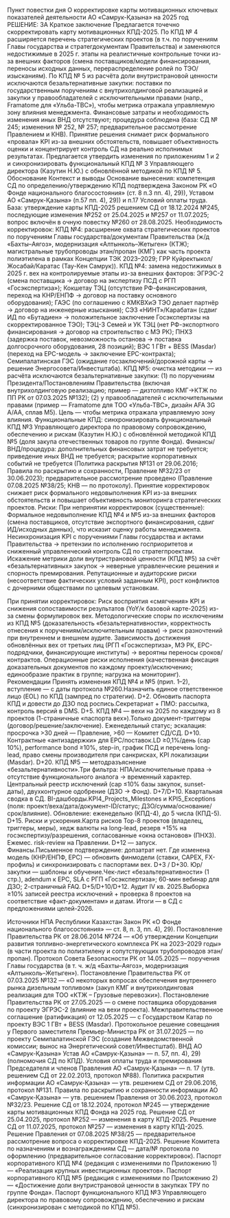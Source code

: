 Пункт повестки дня
О корректировке карты мотивационных ключевых показателей деятельности АО «Самрук-Қазына» на 2025 год 
РЕШЕНИЕ: ЗА
Краткое заключение
Предлагается точечно скорректировать карту мотивационных КПД-2025. По КПД № 4 расширяется перечень стратегических проектов (в т.ч. по поручениям Главы государства и стратегдокументам Правительства) и заменяются недостижимые в 2025 г. этапы на реалистичные контрольные точки из-за внешних факторов (смена поставщиков/модели финансирования, переносы исходных данных, перераспределение ролей по ТЭО/изысканиям). По КПД № 5 из расчёта доли внутристрановой ценности исключаются безальтернативные закупки: поставки по государственным поручениям с внутрихолдинговой реализацией и закупки у правообладателей с исключительными правами (напр., Framatome для «Ульба-ТВС»), чтобы метрика отражала управляемую зону влияния менеджмента.
Финансовые затраты и необходимость изменения иных ВНД отсутствуют; процедура соблюдена (база: СД № 245; изменения № 252, № 257; предварительное рассмотрение Правлением и КНВ). Принятие решения снимает риск формального «провала» KPI из-за внешних обстоятельств, повышает объективность оценки и концентрирует контроль СД на реально исполнимых результатах. Предлагается утвердить изменения по приложениям 1 и 2 и синхронизировать функциональный КПД № 3 Управляющего директора (Казутин Н.Ю.) с обновлённой методикой по КПД № 5.
Обоснование
Контекст и выводы
Основание вынесения: компетенция СД по определению/утверждению КПД подтверждена Законом РК «О Фонде национального благосостояния» (ст. 8 п.3 пп. 4), 29)), Уставом АО «Самрук-Қазына» (п.57 пп. 4), 29)) и п.17 Условий оплаты труда. База: утверждение карты КПД-2025 решением СД от 18.12.2024 №245, последующие изменения №252 от 25.04.2025 и №257 от 11.07.2025; вопрос включён в очную повестку №260 от 28.08.2025.
Необходимость корректировок:
 КПД №4: расширение охвата стратегических проектов по поручениям Главы государства/документам Правительства (ж/д «Бахты–Аягоз», модернизация «Алтынколь–Жетыген» (КТЖ); магистральные трубопроводы этан/пропан (КМГ) как часть проекта полиэтилена в рамках Концепции ТЭК 2023–2029; ГРР Куйректыкол/Жосабай/Каратас (Тау-Кен Самрук)).
КПД №4: замена недостижимых в 2025 г. вех на контролируемые этапы из-за внешних факторов: ЭГРЭС-2 (смена поставщика → договор на экспертизу ПСД с РГП «Госэкспертиза»); Кокшетау ТЭЦ (отсутствие РФ-финансирования, переход на КНР/ЕНПФ → договор на поставку основного оборудования); ГАЭС (по соглашению с КМКВХиЭ ТЭО делает партнёр → договор на инженерные изыскания); СЭЗ «НИНТ»/Карабатан (сдвиг ИД по «Бутадиен» → положительное заключение Госэкспертизы на скорректированное ТЭО); ТЭЦ-3 Семей и УК ТЭЦ (нет РФ-экспортного финансирования → договор на строительство с МЭ РК); ПНХЗ (задержка поставок, невозможность останова → поставка долгосрочного оборудования, 28 позиций); ВЭС 1 ГВт + BESS (Masdar) (переход на EPC-модель → заключение EPC-контракта); Семипалатинская ГЭС (ожидание госзаключений/дорожной карты → решение Энергосовета/Инвестштаба).
КПД №5: очистка методики — из расчёта исключаются безальтернативные закупки: (1) по поручениям Президента/Постановлениям Правительства (включая внутрихолдинговую реализацию; пример — дизтопливо КМГ→КТЖ по ПП РК от 07.03.2025 №132); (2) у правообладателей с исключительными правами (пример — Framatome для ТОО «Ульба-ТВС», дизайн AFA 3G A/AA, сплав M5). Цель — чтобы метрика отражала управляемую зону влияния.
Функциональные КПД: синхронизировать функциональный КПД №3 Управляющего директора по правовому сопровождению, обеспечению и рискам (Казутин Н.Ю.) с обновлённой методикой КПД №5 (доля закупа отечественных товаров по группе Фонда).
Финансы/ВНД/процедура: дополнительных финансовых затрат не требуется; приведение иных ВНД не требуется; раскрытие корпоративных событий не требуется (Политика раскрытия №131 от 29.06.2016; Правила по раскрытию и сохранности, Правление №32/23 от 30.06.2023); предварительное рассмотрение проведено (Правление 07.08.2025 №38/25; КНВ — по протоколу). Принятие корректировок снижает риск формального недовыполнения KPI из-за внешних обстоятельств и повышает объективность мониторинга стратегических проектов.
Риски:
При непринятии корректировок (существенные):
Формальное недовыполнение КПД №4 и №5 из-за внешних факторов (смена поставщиков, отсутствие экспортного финансирования, сдвиг ИД/исходных данных), что исказит оценку работы менеджмента.
Несинхронизация KPI с поручениями Главы государства и актами Правительства → претензии по исполнению госприоритетов и сниженный управленческий контроль СД по стратегпроектам.
Искажение метрики доли внутристрановой ценности (КПД №5) за счёт «безальтернативных» закупок → неверные управленческие решения и спорность премирования.
Репутационные и аудиторские риски (несоответствие фактических условий заданным KPI), рост конфликтов с дочерними обществами по целевым установкам.

При принятии корректировок:
Риск восприятия «смягчения» KPI и снижения сопоставимости результатов (YoY/к базовой карте-2025) из-за смены формулировок вех.
Методологические споры по исключениям из КПД №5 (доказательность «безальтернативности», корректность отнесения к поручениям/исключительным правам) → риск разночтений при внутреннем и внешнем аудите.
Зависимость достижения обновлённых вех от третьих лиц (РГП «Госэкспертиза», МЭ РК, EPC-подрядчики, финансирующие институты) → вероятны переносы сроков/контрактов.
Операционные риски исполнения (качественная фиксация доказательных документов по каждому проекту/исключению; единообразие практик в группе; нагрузка на мониторинг).
Рекомендации
Принять изменения КПД №4 и №5 (прил. 1–2), вступление — с даты протокола №260.Назначить единое ответственное лицо (EOL) по КПД (зампред по стратегии). D+2.
Обновить паспорта КПД и довести до ДЗО под роспись.Секретариат + ПМО: рассылка, контроль версий в DMS. D+5.
КПД №4 — вехи на 2025 по каждому из 8 проектов (1-страничные «паспорта вех»).Только документ-триггеры (договор/решение/заключение). Еженедельный статус; эскалация: просрочка >30 дней — Правление, >60 — Комитет СД/СД. D+10.
Контрактные «антизадержки» для EPC/поставок.LD ≥0,1%/день (cap 10%), performance bond ≥10%, step-in, график ПСД и перечень long-lead, право смены производителя при санкрисках, KPI локализации (Masdar). D+20.
КПД №5 — методразъяснение «безальтернативности».Три фильтра: НПА/исключительные права → отсутствие функционального аналога → временный характер. Центральный реестр исключений (cap ≤10% базы закупок, sunset-даты), двухконтурное одобрение (ДЗО → Фонд). D+7/D+10. Квартальная сводка в СД.
BI-дашборды.KPI4_Projects_Milestones и KPI5_Exceptions (поля: проект/веха/дата/документ-ID/статус; ДЗО/сумма/основание/срок/влияние). Обновление: еженедельно (КПД-4), до 5 числа (КПД-5). D+15.
Риски и ускорения.Карта рисков Top-8 проектов (владелец, триггеры, меры), хедж валюты на long-lead, резерв +15% на госэкспертизу/разрешения, согласованные «окна остановов» (ПНХЗ). Ежемес. risk-review на Правлении. D+12 — запуск.
Финансы.Письменное подтверждение: допзатрат нет. Где изменена модель (КНР/ЕНПФ, EPC) — обновить финмодели (ставки, CAPEX, FX-профиль) и синхронизировать с паспортами вех. D+3 / D+30.
Юр/закупки — шаблоны и обучение.Чек-лист «безальтернативности» (1 стр.), adendum к EPC, SLA с РГП «Госэкспертиза»; 60-мин вебинар для ДЗО; 2-страничный FAQ. D+5/D+10/D+12.
Аудит IV кв. 2025.Выборка ≥10% записей реестра исключений + проверка 8 проектов на соответствие «факт-документам» и датам. Итоги — в СД с предложениями целей-2026.

Источники
НПА Республики Казахстан
Закон РК «О Фонде национального благосостояния» — ст. 8, п. 3, пп. 4), 29).
Постановление Правительства РК от 28.06.2014 №724 — «Об утверждении Концепции развития топливно-энергетического комплекса РК на 2023–2029 годы» (в части проекта по полиэтилену и сопутствующих трубопроводов этан/пропан).
Протокол Совета Безопасности РК от 14.05.2025 — поручения Главы государства (в т. ч. ж/д «Бахты–Аягоз», модернизация «Алтынколь–Жетыген»).
Постановление Правительства РК от 07.03.2025 №132 — «О некоторых вопросах обеспечения внутреннего рынка дизельным топливом» (закуп КМГ и внутрихолдинговая реализация для ТОО «КТЖ – Грузовые перевозки»).
Постановление Правительства РК от 27.05.2025 — о смене поставщика оборудования по проекту ЭГРЭС-2 (влияние на вехи проекта).
Межправительственное соглашение (ратификация) от 12.05.2025 — с Государством Катар по проекту ВЭС 1 ГВт + BESS (Masdar).
Протокольное решение совещания у Первого заместителя Премьер-Министра РК от 31.07.2025 — по проекту Семипалатинской ГЭС (создание Межведомственной комиссии; вынос на Энергетический совет/Инвестштаб).
ВНД АО «Самрук-Қазына»
Устав АО «Самрук-Қазына» — п. 57, пп. 4), 29) (полномочия СД по КПД).
Условия оплаты труда и премирования Председателя и членов Правления АО «Самрук-Қазына» — п. 17 (утв. решением СД от 22.02.2013, протокол №88).
Политика раскрытия информации АО «Самрук-Қазына» — утв. решением СД от 29.06.2016, протокол №131.
Правила по раскрытию и сохранности информации АО «Самрук-Қазына» — утв. решением Правления от 30.06.2023, протокол №32/23.
Решение СД от 18.12.2024, протокол №245 — утверждение карты мотивационных КПД Фонда на 2025 год.
Решение СД от 25.04.2025, протокол №252 — изменения в карту КПД-2025.
Решение СД от 11.07.2025, протокол №257 — изменения в карту КПД-2025.
Решение Правления от 07.08.2025 №38/25 — предварительное рассмотрение вопроса о корректировке КПД-2025.
Решение Комитета по назначениям и вознаграждениям СД — дата/№ протокола по оформлению (предварительное согласование корректировок).
Паспорт корпоративного КПД №4 (редакция с изменениями по Приложению 1) — «Реализация крупных инвестиционных проектов».
Паспорт корпоративного КПД №5 (редакция с изменениями по Приложению 2) — «Достижение доли внутристрановой ценности в закупках ТРУ по группе Фонда».
Паспорт функционального КПД №3 Управляющего директора по правовому сопровождению, обеспечению и рискам (синхронизирован с методикой по КПД №5).
